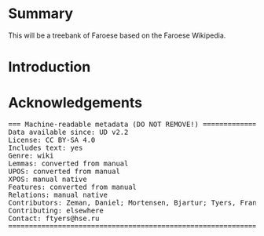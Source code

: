 # Summary

This will be a treebank of Faroese based on the Faroese Wikipedia.

# Introduction


# Acknowledgements


<pre>
=== Machine-readable metadata (DO NOT REMOVE!) ================================
Data available since: UD v2.2
License: CC BY-SA 4.0
Includes text: yes
Genre: wiki 
Lemmas: converted from manual
UPOS: converted from manual
XPOS: manual native
Features: converted from manual
Relations: manual native
Contributors: Zeman, Daniel; Mortensen, Bjartur; Tyers, Francis
Contributing: elsewhere
Contact: ftyers@hse.ru
===============================================================================
</pre>
